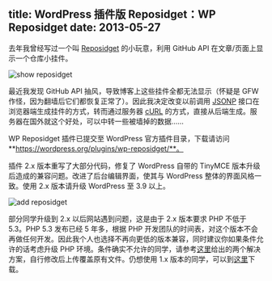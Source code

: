 title: WordPress 插件版 Reposidget：WP Reposidget
date: 2013-05-27
---
去年我曾经写过一个叫 [Reposidget](https://github.com/myst729/Reposidget) 的小玩意，利用 GitHub API 在文章/页面上显示一个仓库小挂件。

![show reposidget](/assets/images/2013/05/wp-reposidget-2.png)

最近我发现 GitHub API 抽风，导致博客上这些挂件全都无法显示（怀疑是 GFW 作怪，因为翻墙后它们都恢复正常了）。因此我决定改变以前调用 [JSONP](http://en.wikipedia.org/wiki/JSONP) 接口在浏览器端生成挂件的方式，转而通过服务器 [cURL](http://en.wikipedia.org/wiki/CURL) 的方式，直接从后端生成。服务器在国外就这个好处，可以中转一些被墙掉的数据……

WP Reposidget 插件已提交至 WordPress 官方插件目录<!-- more -->，下载请访问 **https://wordpress.org/plugins/wp-reposidget/**。

插件 2.x 版本重写了大部分代码，修复了 WordPress 自带的 TinyMCE 版本升级后造成的兼容问题。改进了后台编辑界面，使其与 WordPress 整体的界面风格一致。使用 2.x 版本请升级 WordPress 至 3.9 以上。

![add reposidget](/assets/images/2013/05/wp-reposidget-1.png)

部分同学升级到 2.x 以后网站遇到问题，这是由于 2.x 版本要求 PHP 不低于 5.3。PHP 5.3 发布已经 5 年多，根据 PHP 开发团队的时间表，对这个版本不会再做任何开发。因此我个人也选择不再向更低的版本兼容，同时建议你如果条件允许的话考虑升级 PHP 环境。条件确实不允许的同学，请参考[这里](https://github.com/myst729/wp-reposidget/issues/3)给出的两个解决方案，自行修改后上传覆盖原有文件。仍想使用 1.x 版本的同学，可以到[这里](https://github.com/myst729/wp-reposidget/releases/tag/1.0.3)下载。
